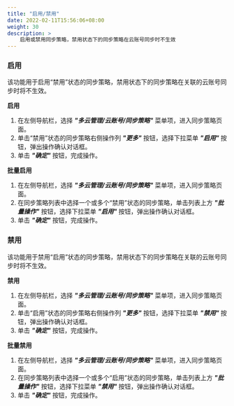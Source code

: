 ```yaml
---
title: "启用/禁用"
date: 2022-02-11T15:56:06+08:00
weight: 30
description: >
    启用或禁用同步策略，禁用状态下的同步策略在云账号同步时不生效
---
```


### 启用

该功能用于启用“禁用”状态的同步策略，禁用状态下的同步策略在关联的云账号同步时将不生效。

**启用**

1. 在左侧导航栏，选择 **_"多云管理/云账号/同步策略"_** 菜单项，进入同步策略页面。
2. 单击“禁用”状态的同步策略右侧操作列 **_"更多"_** 按钮，选择下拉菜单 **_"启用"_** 按钮，弹出操作确认对话框。
3. 单击 **_"确定"_** 按钮，完成操作。

**批量启用**

1. 在左侧导航栏，选择 **_"多云管理/云账号/同步策略"_** 菜单项，进入同步策略页面。
2. 在同步策略列表中选择一个或多个“禁用”状态的同步策略，单击列表上方 **_"批量操作"_** 按钮，选择下拉菜单 **_"启用"_** 按钮，弹出操作确认对话框。
3. 单击 **_"确定"_** 按钮，完成操作。


### 禁用

该功能用于禁用“启用”状态的同步策略，禁用状态下的同步策略在关联的云账号同步时将不生效。

**禁用**

1. 在左侧导航栏，选择 **_"多云管理/云账号/同步策略"_** 菜单项，进入同步策略页面。
2. 单击“启用”状态的同步策略右侧操作列 **_"更多"_** 按钮，选择下拉菜单 **_"禁用"_** 按钮，弹出操作确认对话框。
3. 单击 **_"确定"_** 按钮，完成操作。

**批量禁用**

1. 在左侧导航栏，选择 **_"多云管理/云账号/同步策略"_** 菜单项，进入同步策略页面。
2. 在同步策略列表中选择一个或多个“启用”状态的同步策略，单击列表上方 **_"批量操作"_** 按钮，选择下拉菜单 **_"禁用"_** 按钮，弹出操作确认对话框。
3. 单击 **_"确定"_** 按钮，完成操作。